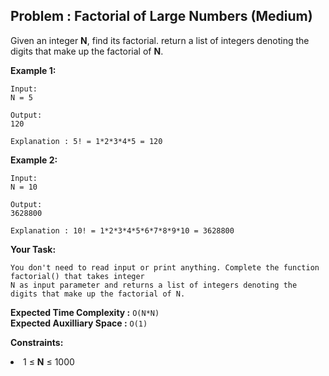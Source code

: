 ## Problem : Factorial of Large Numbers (Medium)
Given an integer **N**, find its factorial. return a list of integers denoting the digits that make up the factorial of **N**.

**Example 1:**
```
Input:
N = 5

Output: 
120

Explanation : 5! = 1*2*3*4*5 = 120
```

**Example 2:**
```
Input: 
N = 10

Output: 
3628800

Explanation : 10! = 1*2*3*4*5*6*7*8*9*10 = 3628800
```

**Your Task:**
```
You don't need to read input or print anything. Complete the function factorial() that takes integer 
N as input parameter and returns a list of integers denoting the digits that make up the factorial of N.
```

**Expected Time Complexity :** ```O(N*N)```<br>
**Expected Auxilliary Space :** ```O(1)```

**Constraints:**
<li>1 ≤ <b>N</b> ≤ 1000</li>
